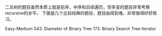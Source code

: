 二叉树的题目虽然本质上就是前序，中序和后续遍历，但多变的题目非常考察recursive的水平。
下面是几个比较经典的题目，题目由简到难，非常值得好好练习。

Easy-Medium
543. Diameter of Binary Tree
173. Binary Search Tree Iterator
